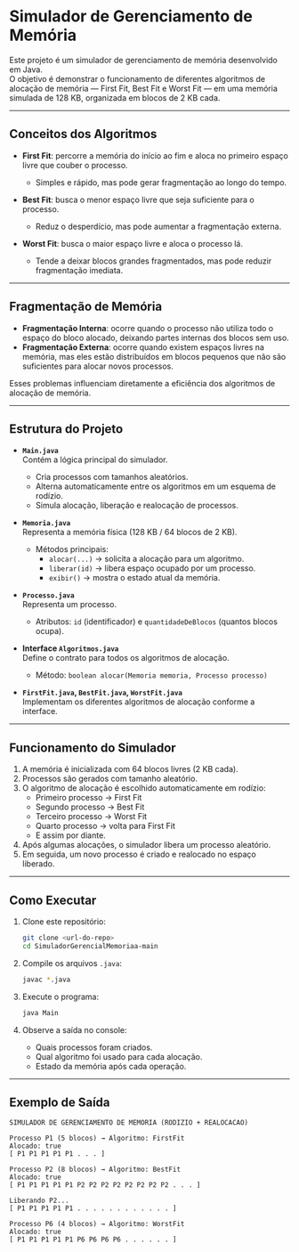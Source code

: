 # Simulador de Gerenciamento de Memória

Este projeto é um simulador de gerenciamento de memória desenvolvido em Java.  
O objetivo é demonstrar o funcionamento de diferentes algoritmos de alocação de memória — First Fit, Best Fit e Worst Fit — em uma memória simulada de 128 KB, organizada em blocos de 2 KB cada.

---

## Conceitos dos Algoritmos

- **First Fit**: percorre a memória do início ao fim e aloca no primeiro espaço livre que couber o processo.  
  - Simples e rápido, mas pode gerar fragmentação ao longo do tempo.  

- **Best Fit**: busca o menor espaço livre que seja suficiente para o processo.  
  - Reduz o desperdício, mas pode aumentar a fragmentação externa.  

- **Worst Fit**: busca o maior espaço livre e aloca o processo lá.  
  - Tende a deixar blocos grandes fragmentados, mas pode reduzir fragmentação imediata.  

---

## Fragmentação de Memória

- **Fragmentação Interna**: ocorre quando o processo não utiliza todo o espaço do bloco alocado, deixando partes internas dos blocos sem uso.  
- **Fragmentação Externa**: ocorre quando existem espaços livres na memória, mas eles estão distribuídos em blocos pequenos que não são suficientes para alocar novos processos.

Esses problemas influenciam diretamente a eficiência dos algoritmos de alocação de memória.

---

## Estrutura do Projeto

- **`Main.java`**  
  Contém a lógica principal do simulador.  
  - Cria processos com tamanhos aleatórios.  
  - Alterna automaticamente entre os algoritmos em um esquema de rodízio.  
  - Simula alocação, liberação e realocação de processos.

- **`Memoria.java`**  
  Representa a memória física (128 KB / 64 blocos de 2 KB).  
  - Métodos principais:  
    - `alocar(...)` → solicita a alocação para um algoritmo.  
    - `liberar(id)` → libera espaço ocupado por um processo.  
    - `exibir()` → mostra o estado atual da memória.

- **`Processo.java`**  
  Representa um processo.  
  - Atributos: `id` (identificador) e `quantidadeDeBlocos` (quantos blocos ocupa).  

- **Interface `Algoritmos.java`**  
  Define o contrato para todos os algoritmos de alocação.  
  - Método: `boolean alocar(Memoria memoria, Processo processo)`  

- **`FirstFit.java`, `BestFit.java`, `WorstFit.java`**  
  Implementam os diferentes algoritmos de alocação conforme a interface.

---

## Funcionamento do Simulador

1. A memória é inicializada com 64 blocos livres (2 KB cada).  
2. Processos são gerados com tamanho aleatório.  
3. O algoritmo de alocação é escolhido automaticamente em rodízio:
   - Primeiro processo → First Fit  
   - Segundo processo → Best Fit  
   - Terceiro processo → Worst Fit  
   - Quarto processo → volta para First Fit  
   - E assim por diante.  
4. Após algumas alocações, o simulador libera um processo aleatório.  
5. Em seguida, um novo processo é criado e realocado no espaço liberado.  

---

## Como Executar

1. Clone este repositório:
   ```bash
   git clone <url-do-repo>
   cd SimuladorGerencialMemoriaa-main
   ```

2. Compile os arquivos `.java`:
   ```bash
   javac *.java
   ```

3. Execute o programa:
   ```bash
   java Main
   ```

4. Observe a saída no console:  
   - Quais processos foram criados.  
   - Qual algoritmo foi usado para cada alocação.  
   - Estado da memória após cada operação.  

---

## Exemplo de Saída

```
SIMULADOR DE GERENCIAMENTO DE MEMORIA (RODIZIO + REALOCACAO)

Processo P1 (5 blocos) → Algoritmo: FirstFit
Alocado: true
[ P1 P1 P1 P1 P1 . . . ]

Processo P2 (8 blocos) → Algoritmo: BestFit
Alocado: true
[ P1 P1 P1 P1 P1 P2 P2 P2 P2 P2 P2 P2 P2 . . . ]

Liberando P2...
[ P1 P1 P1 P1 P1 . . . . . . . . . . . . ]

Processo P6 (4 blocos) → Algoritmo: WorstFit
Alocado: true
[ P1 P1 P1 P1 P1 P6 P6 P6 P6 . . . . . . ]
```

